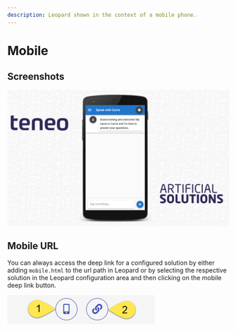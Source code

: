 ```yaml
---
description: Leopard shown in the context of a mobile phone.
---
```


# Mobile

## Screenshots

![Mobile view](../../.gitbook/assets/mobile.jpg)

## Mobile URL

You can always access the deep link for a configured solution by either adding `mobile.html` to the url path in Leopard or by selecting the respective solution in the Leopard configuration area and then clicking on the mobile deep link button. 

![\#1 Mobile Deep Link, \#2 Web Site Deep Link ](../../.gitbook/assets/deeplinks.jpg)

